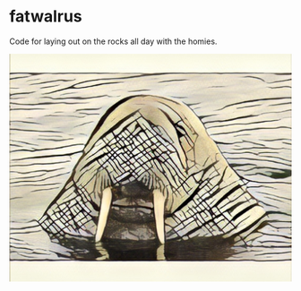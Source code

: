 # fatwalrus
Code for laying out on the rocks all day with the homies.

![alt tag](https://github.com/aschein/fatwalrus/blob/master/IMG_7763.jpg)
